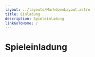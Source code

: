 ```yaml
---
layout: ../layouts/MarkdownLayout.astro
title: Einladung
description: Spieleinladung
linkGoToHome: /
---
```


# Spieleinladung
